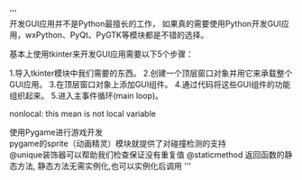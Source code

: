 '''     
开发GUI应用并不是Python最擅长的工作， 
如果真的需要使用Python开发GUI应用，wxPython、PyQt、PyGTK等模块都是不错的选择。
 
基本上使用tkinter来开发GUI应用需要以下5个步骤：

1.导入tkinter模块中我们需要的东西。
2.创建一个顶层窗口对象并用它来承载整个GUI应用。
3.在顶层窗口对象上添加GUI组件。
4.通过代码将这些GUI组件的功能组织起来。
5.进入主事件循环(main loop)。

nonlocal: this mean is not local variable   

使用Pygame进行游戏开发  
pygame的sprite（动画精灵）模块就提供了对碰撞检测的支持   
@unique装饰器可以帮助我们检查保证没有重复值
@staticmethod 返回函数的静态方法, 静态方法无需实例化,也可以实例化后调用
'''